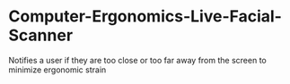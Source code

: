 # Computer-Ergonomics-Live-Facial-Scanner
Notifies a user if they are too close or too far away from the screen to minimize ergonomic strain
